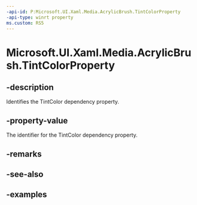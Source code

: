 ```yaml
---
-api-id: P:Microsoft.UI.Xaml.Media.AcrylicBrush.TintColorProperty
-api-type: winrt property
ms.custom: RS5
---
```

<!-- Property syntax.
public DependencyProperty TintColorProperty { get; }
-->

# Microsoft.UI.Xaml.Media.AcrylicBrush.TintColorProperty


## -description

Identifies the TintColor dependency property.


## -property-value

The identifier for the TintColor dependency property.


## -remarks


## -see-also


## -examples


